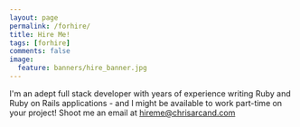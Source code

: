 ```yaml
---
layout: page
permalink: /forhire/
title: Hire Me!
tags: [forhire]
comments: false
image:
  feature: banners/hire_banner.jpg
---
```


I'm an adept full stack developer with years of experience writing Ruby and Ruby on Rails applications -
and I might be available to work part-time on your project! Shoot me an email at [hireme@chrisarcand.com][1]

[1]: mailto:hireme@chrisarcand.com

